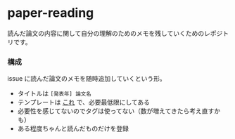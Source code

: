 # paper-reading
読んだ論文の内容に関して自分の理解のためのメモを残していくためのレポジトリです。

### 構成
issue に読んだ論文のメモを随時追加していくという形。
- タイトルは `[発表年] 論文名`
- テンプレートは [これ](https://github.com/yoheikikuta/paper-reading/blob/master/ISSUE_TEMPLATE.md) で、必要最低限にしてある
- 必要性を感じてないのでタグは使ってない（数が増えてきたら考え直すかも）
- ある程度ちゃんと読んだものだけを登録

